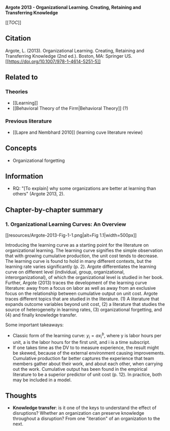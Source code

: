 **Argote 2013 - Organizational Learning. Creating, Retaining and Transferring Knowledge**

[[_TOC_]]

## Citation
Argote, L. (2013). Organizational Learning. Creating, Retaining and Transferring Knowledge (2nd ed.). Boston, MA: Springer US. [[https://doi.org/10.1007/978-1-4614-5251-5]]

## Related to

### Theories
* [[Learning]] 
* [[Behavioral Theory of the Firm|Behavioral Theory]] (?)

### Previous literature
* [[Lapre and Nembhard 2010]] (learning cuve literature review)

## Concepts
* Organizational forgetting

## Information
* RQ: "[To explain] why some organizations are better at learning than others" (Argote 2013, 2).

## Chapter-by-chapter summary

### 1. Organizational Learning Curves: An Overview

[[resources/Argote-2013-Fig-1-1.png|alt=Fig 1.1|width=500px]]

Introducing the learning curve as a starting point for the literature on organizational learning. The learning curve signifies the simple observation that with growing cumulative production, the unit cost tends to decrease. The learning curve is found to hold in many different contexts, but the learning rate varies significantly (p. 2). Argote differentiates the learning curve on different level (individual, group, organizational, interorganizational), of which the organizational level is studied in her book. Further, Argote (2013) traces the development of the learning curve literature: away from a focus on labor as well as away from an exclusive focus on the relationship between cumulative output on unit cost. Argote traces different topics that are studied in the literature. (1) A literature that expands outcome variables beyond unit cost, (2) a literature that studies the source of heterogeneity in learning rates, (3) organizational forgetting, and (4) and finally knowledge transfer.

Some important takeaways:
* Classic form of the learning curve: $y_i = ax^b_i$, where y is labor hours per unit, a is the labor hours for the first unit, and i is a time subscript.
* If one takes time as the DV to to measure experience, the result might be skewed, because of the external environment causing improvements. Cumulative production far better captures the experience that team members gather about their work, and about each other, when carrying out the work. Cumulative output has been found in the empirical literature to be a superior predictor of unit cost (p. 12). In practice, both may be included in a model.

## Thoughts
* **Knowledge transfer**: is it one of the keys to understand the effect of disruptions? Whether an organization can preserve knowledge throughout a disruption? From one "iteration" of an organization to the next.